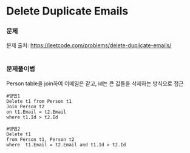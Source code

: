 # Delete Duplicate Emails

### 문제
문제 출처: https://leetcode.com/problems/delete-duplicate-emails/
<br></br>

### 문제풀이법
Person table을 join하여 이메일은 같고, id는 큰 값들을 삭제하는 방식으로 접근
```mysql
#방법1
Delete t1 from Person t1
Join Person t2
on t1.Email = t2.Email
where t1.Id > t2.Id
```
```mysql
#방법2
Delete t1 
from Person t1, Person t2
where  t1.Email = t2.Email and t1.Id > t2.Id
```